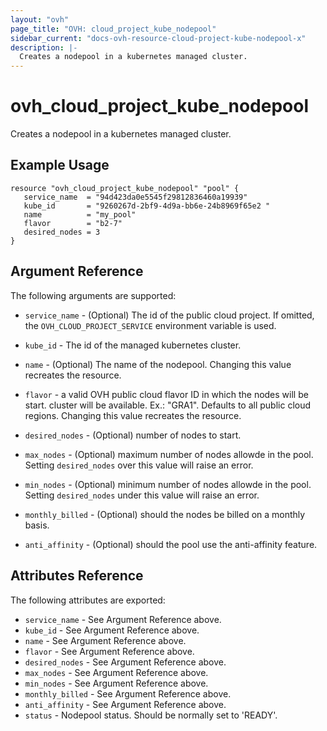```yaml
---
layout: "ovh"
page_title: "OVH: cloud_project_kube_nodepool"
sidebar_current: "docs-ovh-resource-cloud-project-kube-nodepool-x"
description: |-
  Creates a nodepool in a kubernetes managed cluster.
---
```


# ovh_cloud_project_kube_nodepool

Creates a nodepool in a kubernetes managed cluster.

## Example Usage

```hcl
resource "ovh_cloud_project_kube_nodepool" "pool" {
   service_name  = "94d423da0e5545f29812836460a19939"
   kube_id       = "9260267d-2bf9-4d9a-bb6e-24b8969f65e2 "
   name          = "my_pool"
   flavor        = "b2-7"
   desired_nodes = 3
}
```

## Argument Reference

The following arguments are supported:

* `service_name` - (Optional) The id of the public cloud project. If omitted,
    the `OVH_CLOUD_PROJECT_SERVICE` environment variable is used.

* `kube_id` - The id of the managed kubernetes cluster.

* `name` - (Optional) The name of the nodepool.
   Changing this value recreates the resource.

* `flavor` - a valid OVH public cloud flavor ID in which the nodes will be start.
   cluster will be available. Ex.: "GRA1". Defaults to all public cloud regions.
   Changing this value recreates the resource.

* `desired_nodes` - (Optional) number of nodes to start.

* `max_nodes` - (Optional) maximum number of nodes allowde in the pool.
   Setting `desired_nodes` over this value will raise an error.

* `min_nodes` - (Optional) minimum number of nodes allowde in the pool.
   Setting `desired_nodes` under this value will raise an error.

* `monthly_billed` - (Optional) should the nodes be billed on a monthly basis.

* `anti_affinity` - (Optional) should the pool use the anti-affinity feature.

## Attributes Reference

The following attributes are exported:

* `service_name` - See Argument Reference above.
* `kube_id` - See Argument Reference above.
* `name` - See Argument Reference above.
* `flavor` - See Argument Reference above.
* `desired_nodes` - See Argument Reference above.
* `max_nodes` - See Argument Reference above.
* `min_nodes` - See Argument Reference above.
* `monthly_billed` - See Argument Reference above.
* `anti_affinity` - See Argument Reference above.
* `status` - Nodepool status. Should be normally set to 'READY'.

